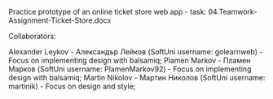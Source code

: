 Practice prototype of an online ticket store web app - task: 04.Teamwork-Assignment-Ticket-Store.docx

Collaborators:

  Alexander Leykov - Александър Лейков (SoftUni username: golearnweb) - Focus on implementing design with balsamiq;
  Plamen Markov - Пламен Марков (SoftUni username: PlamenMarkov92) - Focus on implementing design with balsamiq;
  Martin Nikolov - Мартин Николов (SoftUni username: martinik) - Focus on design and style;
  
  

